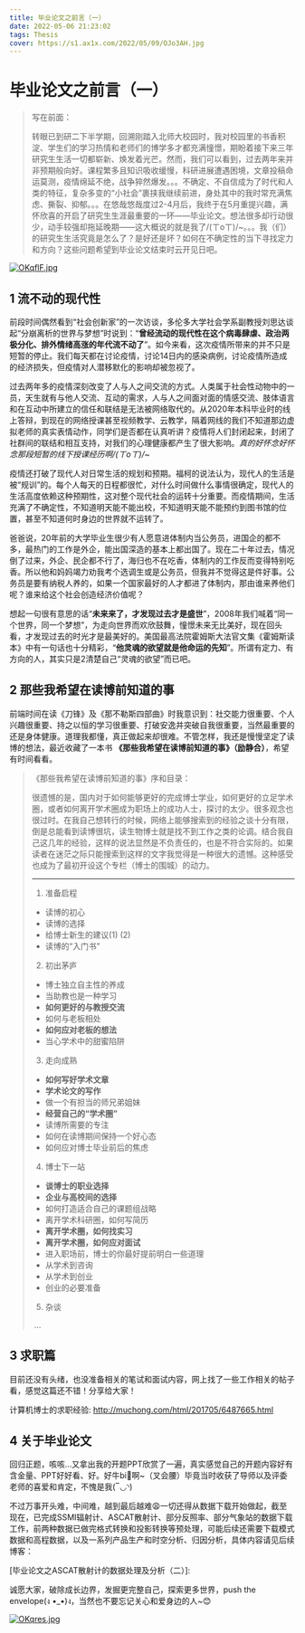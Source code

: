 ```yaml
---
title: 毕业论文之前言（一）
date: 2022-05-06 21:23:02
tags: Thesis
cover: https://s1.ax1x.com/2022/05/09/OJo3AH.jpg
---
```

# 毕业论文之前言（一）

> 写在前面：
>
> 转眼已到研二下半学期，回溯刚踏入北师大校园时，我对校园里的书香积淀、学生们的学习热情和老师们的博学多才都充满憧憬，期盼着接下来三年研究生生活一切都崭新、焕发着光芒。然而，我们可以看到，过去两年来并非预期般向好。课程繁多且知识吸收缓慢，科研进展遭遇困境，文章投稿命运莫测，疫情绵延不绝，战争猝然爆发。。。不确定、不自信成为了时代和人类的特征，复杂多变的“小社会”裹挟我继续前进，身处其中的我时常充满焦虑、撕裂、抑郁。。。在悠哉悠哉度过2-4月后，我终于在5月重提兴趣，满怀欣喜的开启了研究生生涯最重要的一环——毕业论文。想法很多却行动很少，动手较强却拖延晚期——这大概说的就是我了/(ㄒoㄒ)/~。。。我（们）的研究生生活究竟是怎么了？是好还是坏？如何在不确定性的当下寻找定力和方向？这些问题希望到毕业论文结束时云开见日吧。

[![OKqflF.jpg](https://s1.ax1x.com/2022/05/06/OKqflF.jpg)](https://imgtu.com/i/OKqflF)

## 1 流不动的现代性

前段时间偶然看到“社会创新家”的一次访谈，多伦多大学社会学系副教授刘思达谈起“分崩离析的世界与梦想”时说到：“**曾经流动的现代性在这个病毒肆虐、政治两极分化、排外情绪高涨的年代流不动了**”。如今来看，这次疫情所带来的并不只是短暂的停止。我们每天都在讨论疫情，讨论14日内的感染病例，讨论疫情所造成的经济损失，但疫情对人潜移默化的影响却被忽视了。

过去两年多的疫情深刻改变了人与人之间交流的方式。人类属于社会性动物中的一员，天生就有与他人交流、互动的需求，人与人之间面对面的情感交流、肢体语言和在互动中所建立的信任和联结是无法被网络取代的。从2020年本科毕业时的线上答辩，到现在的网络授课甚至视频教学、云教学，隔着网线的我们不知道那边虚拟老师的真实表情动作，同学们是否都在认真听讲？疫情将人们封闭起来，封闭了社群间的联结和相互支持，对我们的心理健康都产生了很大影响。*真的好怀念好怀念那段短暂的线下授课经历啊/(ㄒoㄒ)/~*

疫情还打破了现代人对日常生活的规划和预期。福柯的说法认为，现代人的生活是被“规训”的。每个人每天的日程都很忙，对什么时间做什么事情很确定，现代人的生活高度依赖这种预期性，这对整个现代社会的运转十分重要。而疫情期间，生活充满了不确定性，不知道明天能不能出校，不知道明天能不能预约到图书馆的位置，甚至不知道何时身边的世界就不运转了。

爸爸说，20年前的大学毕业生很少有人愿意进体制内当公务员，进国企的都不多，最热门的工作是外企，能出国深造的基本上都出国了。现在二十年过去，情况倒了过来，外企、民企都不行了，海归也不在吃香，体制内的工作反而变得特别吃香。所以他和妈妈竭力劝我考个选调生或是公务员，但我并不觉得这是件好事。公务员是要有纳税人养的，如果一个国家最好的人才都进了体制内，那由谁来养他们呢？谁来给这个社会创造经济价值呢？

想起一句很有意思的话“**未来来了，才发现过去才是盛世**”，2008年我们喊着“同一个世界，同一个梦想”，为走向世界而欢欣鼓舞，憧憬未来无比美好，现在回头看，才发现过去的时光才是最美好的。美国最高法院霍姆斯大法官文集《霍姆斯读本》中有一句话也十分精彩，“**他灵魂的欲望就是他命运的先知**”。所谓有定力、有方向的人，其实只是2清楚自己“灵魂的欲望”而已吧。

## 2 那些我希望在读博前知道的事

前端时间在读《刀锋》及《那不勒斯四部曲》时我意识到：社交能力很重要、个人兴趣很重要、持之以恒的学习很重要、打破安逸并突破自我很重要，当然最重要的还是身体健康。道理我都懂，真正做起来却很难。不管怎样，我还是慢慢坚定了读博的想法，最近收藏了一本书 **《那些我希望在读博前知道的事》（励静合）**，希望有时间看看。

> 《那些我希望在读博前知道的事》序和目录：
>
> 很遗憾的是，国内对于如何能够更好的完成博士学业，如何更好的立足学术圈，或者如何离开学术圈成为职场上的成功人士，探讨的太少。很多观念也很过时。在我自己想转行的时候，网络上能够搜索到的经验之谈十分有限，倒是总能看到读博很坑，读生物博士就是找不到工作之类的论调。结合我自己这几年的经验，这样的说法显然是不负责任的，也是不符合实际的。如果读者在迷茫之际只能搜索到这样的文字我觉得是一种很大的遗憾。这种感受也成为了最初开设这个专栏（博士的围城）的动力。
>
> ------
>
> 1. 准备启程
>
> - 读博的初心
> - 读博的选择
> - 给博士新生的建议(1) (2)
> - 读博的“入门书”
>
> 2. 初出茅庐
>
> - 博士独立自主性的养成
> - 当助教也是一种学习
> - **如何更好的与教授交流**
> - 如何与老板相处
> - **如何应对老板的想法**
> - 当心学术中的甜蜜陷阱
>
> 3. 走向成熟
>
> - **如何写好学术文章**
> - **学术论文的写作**
> - 做一个有担当的师兄弟姐妹
> - **经营自己的“学术圈”**
> - 读博所需要的专注
> - 如何在读博期间保持一个好心态
> - 如何应对博士毕业前后的焦虑
>
> 4. 博士下一站
>
> - **谈博士的职业选择**
> - **企业与高校间的选择**
> - 如何打造适合自己的课题组战略
> - 离开学术科研圈，如何写简历
> - **离开学术圈，如何找实习**
> - **离开学术圈，如何应对面试**
> - 进入职场前，博士的你最好提前明白一些道理
> - 从学术到咨询
> - 从学术到创业
> - 创业的必要准备
>
> 5. 杂谈
>
> ​		...

## 3 求职篇

目前还没有头绪，也没准备相关的笔试和面试内容，网上找了一些工作相关的帖子看，感觉这篇还不错！分享给大家！

计算机博士的求职经验: http://muchong.com/html/201705/6487665.html

## 4 关于毕业论文

回归正题，咳咳...又拿出我的开题PPT欣赏了一遍，真实感觉自己的开题内容好有含金量、PPT好好看、好。好牛bi🐂啊~（叉会腰）毕竟当时收获了导师以及评委老师的喜爱和肯定，不愧是我(‾◡◝)

不过万事开头难，中间难，越到最后越难😩一切还得从数据下载开始做起，截至现在，已完成SSMI辐射计、ASCAT散射计、部分反照率、部分气象站的数据下载工作，前两种数据已做完格式转换和投影转换等预处理，可能后续还需要下载模式数据和高程数据，以及一系列产品生产和时空分析、归因分析，具体内容请见后续博客：

[毕业论文之ASCAT散射计的数据处理及分析（二）]:

诚愿大家，破除成长边界，发掘更完整自己，探索更多世界，push the envelope(ง •_•)ง，当然也不要忘记关心和爱身边的人~😊

[![OKqres.jpg](https://s1.ax1x.com/2022/05/06/OKqres.jpg)](https://imgtu.com/i/OKqres)

